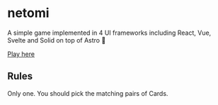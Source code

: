 # netomi

A simple game implemented in 4 UI frameworks including React, Vue, Svelte and Solid on top of Astro 🚀

[Play here](https://netomi-zeta.vercel.app/)

## Rules

Only one. You should pick the matching pairs of Cards.
